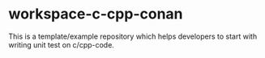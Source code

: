# workspace-c-cpp-conan

This is a template/example repository which helps developers to start with writing unit test on c/cpp-code. 

